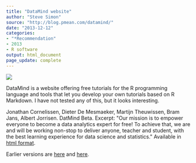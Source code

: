 ```yaml
---
title: "DataMind website"
author: "Steve Simon"
source: "http://blog.pmean.com/datamind/"
date: "2013-12-12"
categories:
- "*Recommendation"
- 2013
- R software
output: html_document
page_update: complete
---
```


![](http://www.pmean.com/new-images/13/data-mind-01.png)

<!---More--->

DataMind is a website offering free tutorials for the R programming language and tools that let you develop your own tutorials based on R Markdown. I have not tested any of this, but it looks interesting.

Jonathan Cornelissen, Dieter De Mesmaeker, Martijn Theuwissen, Bram Jans, Albert Jorrisen. DatMind Beta. Excerpt: "Our mission is to empower everyone to become a data analytics expert for free! To achieve that, we are and will be working non-stop to deliver anyone, teacher and student, with the best learning experience for data science and statistics." Available in [html format][dat1].

[dat1]: http://www.datamind.org/

 
Earlier versions are [here][sim1] and [here][sim2].
 
[sim1]: http://blog.pmean.com/datamind/
[sim2]: http://new.pmean.com/data-mind/
 
